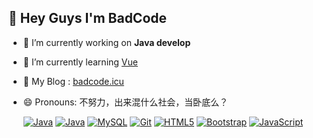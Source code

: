 ## 👋 Hey Guys I'm BadCode

- 🔭 I’m currently working on **Java develop**
- 🌱 I’m currently learning [Vue](https://cn.vuejs.org/)
- 🤔 My Blog : [badcode.icu](https://blog.badcode.icu)
- 😄 Pronouns: 不努力，出来混什么社会，当卧底么？

  [![Java](https://img.shields.io/badge/Java-orange?style=flat&logo=java)]() [![Java](https://img.shields.io/badge/Spring-gray?style=flat&logo=spring)]() [![MySQL](https://img.shields.io/badge/-MySQL-0175C2?style=flat&logo=mysql&logoColor=black)]() [![Git](https://img.shields.io/badge/-Git-black?style=flat&logo=git)]() [![HTML5](https://img.shields.io/badge/-HTML5-E34F26?style=flat&logo=html5&logoColor=white)]() [![Bootstrap](https://img.shields.io/badge/-Vue.js-563D7C?style=flat&logo=vue.js)]() [![JavaScript](https://img.shields.io/badge/-JavaScript-black?style=flat&logo=javascript)]()

<!--
**BadCode1996/BadCode1996** is a ✨ _special_ ✨ repository because its `README.md` (this file) appears on your GitHub profile.

Here are some ideas to get you started:

- 🔭 I’m currently working on ...
- 🌱 I’m currently learning ...
- 👯 I’m looking to collaborate on ...
- 🤔 I’m looking for help with ...
- 💬 Ask me about ...
- 📫 How to reach me: ...
- 😄 Pronouns: ...
- ⚡ Fun fact: ...
-->
